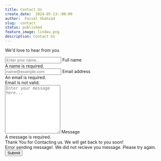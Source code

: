 ```yaml
---
title: Contact Us
create_date:  2024-05-13::00:00
author:  Faisal Shahzad
slug:  contact
status: published
feature_image: lindau.png
description: Contact Us
---
```

<!-- Contact form-->
<div class="text-left mb-5">
    <p class="lead fw-normal text-muted mb-0">We'd love to hear from you</p>
</div>

<form name="contact" method="POST" data-netlify="true">
    <!-- Name input-->
    <div class="form-floating mb-3">
        <input class="form-control" id="name" name="name" type="text" placeholder="Enter your name..."
            data-sb-validations="required" />
        <label for="name">Full name</label>
        <div class="invalid-feedback" data-sb-feedback="name:required">A name is required.
        </div>
    </div>
    <!-- Email address input-->
    <div class="form-floating mb-3">
        <input class="form-control" id="email" name="email" type="email" placeholder="name@example.com"
            data-sb-validations="required,email" />
        <label for="email">Email address</label>
        <div class="invalid-feedback" data-sb-feedback="email:required">An email is
            required.</div>
        <div class="invalid-feedback" data-sb-feedback="email:email">Email is not valid.
        </div>
    </div>
    <!-- Message input-->
    <div class="form-floating mb-3">
        <textarea class="form-control" id="message" name="message" type="text"
            placeholder="Enter your message here..." style="height: 10rem"
            data-sb-validations="required"></textarea>
        <label for="message">Message</label>
        <div class="invalid-feedback" data-sb-feedback="message:required">A message is
            required.
        </div>
    </div>
    <!-- Submit success message-->
    <div class="d-none" id="submitSuccessMessage">
        <div class="text-center mb-3">
            <div class="fw-bolder">Thank You for Contacting us. We will get back to you soon!</div>
        </div>
    </div>
    <!-- Submit error message-->
    <div class="d-none" id="submitErrorMessage">
        <div class="text-center text-danger mb-3">Error sending message!. We did not recieve you message. Please try again.</div>
    </div>
    <!-- Submit Button-->
    <div class="d-grid"><button class="btn btn-primary btn-lg mb-5" id="submitButton"
            type="submit">Submit</button>
    </div>
</form>